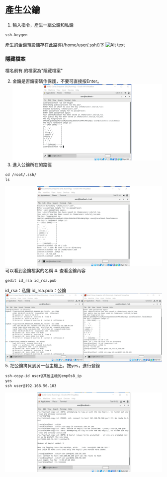 # 產生公鑰
1. 輸入指令，產生一組公鑰和私鑰
```
ssh-keygen
```
產生的金鑰預設儲存在此路徑(/home/user/.ssh/)下
![Alt text](/pic/公鑰1.png)
### 隱藏檔案
檔名前有.的檔案為"隱藏檔案"

2. 金鑰是否鑰密碼作保護，不要可直接按Enter。
![Alt text](/pic/公鑰2.png)
3. 進入公鑰所在的路徑
```
cd /root/.ssh/
ls
```
![Alt text](/pic/公鑰3.png)
可以看到金鑰檔案的名稱
4. 查看金鑰內容
```
gedit id_rsa id_rsa.pub
```
id_rsa：私鑰
id_rsa.pub：公鑰
![Alt text](/pic/公鑰4.png)
5. 把公鑰拷貝到另一台主機上。按yes，進行登錄
```
ssh-copy-id user@其他主機的enp0s8_ip
yes
ssh user@192.168.56.103
```
![Alt text](/pic/公鑰結束.png)